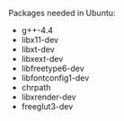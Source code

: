 Packages needed in Ubuntu:

- g++-4.4
- libx11-dev
- libxt-dev
- libxext-dev
- libfreetype6-dev
- libfontconfig1-dev
- chrpath
- libxrender-dev
- freeglut3-dev
